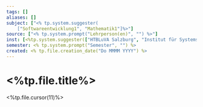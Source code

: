 ```yaml
---
tags: []
aliases: []
subject: ["<% tp.system.suggester(
	["Softwareentwicklung1", "Mathematik1"]%>"]         
source: ["<% tp.system.prompt("Lehrperson(en)", "") %>"]
inst: [<%tp.system.suggester(["HTBLuVA Salzburg", "Institut für Systemsoftware", "Institut für Industriemathematik"], "HTL", "Systemsoftware")%>]
semester: <% tp.system.prompt("Semester", "") %>
created: <% tp.file.creation_date("Do MMMM YYYY") %>
---
```


# <%tp.file.title%>

<%tp.file.cursor(11)%>